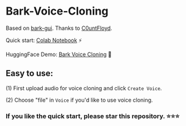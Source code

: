 # Bark-Voice-Cloning

Based on [bark-gui](https://github.com/C0untFloyd/bark-gui). Thanks to [C0untFloyd](https://github.com/C0untFloyd).

Quick start: [Colab Notebook](https://github.com/KevinWang676/Bark-Voice-Cloning/blob/main/Bark_Voice_Cloning_UI.ipynb) ⚡

HuggingFace Demo: [Bark Voice Cloning](https://huggingface.co/spaces/kevinwang676/Bark-Voice-Cloning) 🤗

## Easy to use: 

(1) First upload audio for voice cloning and click `Create Voice`.

(2) Choose "file" in `Voice` if you'd like to use voice cloning.

### If you like the quick start, please star this repository. ⭐⭐⭐
